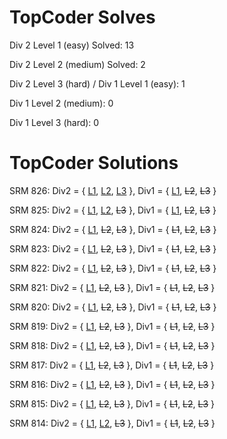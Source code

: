 # TopCoder Solves

Div 2 Level 1 (easy) Solved: 13

Div 2 Level 2 (medium) Solved: 2

Div 2 Level 3 (hard) / Div 1 Level 1 (easy): 1

Div 1 Level 2 (medium): 0

Div 1 Level 3 (hard): 0

# TopCoder Solutions

SRM 826: Div2 = { [L1](/SRM%20826/GetGas.cpp), [L2](/SRM%20826/VisitPoints.cpp), [L3](/SRM%20826/TwoFairDice.cpp) }, 
         Div1 = { [L1](/SRM%20826/TwoFairDice.cpp), ~~L2~~, ~~L3~~ }
         
SRM 825: Div2 = { [L1](/SRM%20825/FindBob.cpp), [L2](/SRM%20825/OptimalMemoryGame.cpp), ~~L3~~ }, 
         Div1 = { [L1](/SRM%20825/OptimalMemoryGame.cpp), ~~L2~~, ~~L3~~ }
         
SRM 824: Div2 = { [L1](/SRM%20824/SubtractionGenerator.cpp), ~~L2~~, ~~L3~~ }, 
         Div1 = { ~~L1~~, ~~L2~~, ~~L3~~ }
         
SRM 823: Div2 = { [L1](/SRM%20823/OxToTiger.cpp), ~~L2~~, ~~L3~~ }, 
         Div1 = { ~~L1~~, ~~L2~~, ~~L3~~ }

SRM 822: Div2 = { [L1](/SRM%20822/MakeItDivisible.cpp), ~~L2~~, ~~L3~~ }, 
         Div1 = { ~~L1~~, ~~L2~~, ~~L3~~ }
         
SRM 821: Div2 = { [L1](/SRM%20821/AssignPoints.cpp), ~~L2~~, ~~L3~~ }, 
         Div1 = { ~~L1~~, ~~L2~~, ~~L3~~ }
         
SRM 820: Div2 = { [L1](/SRM%20820/NailingABanner.cpp), ~~L2~~, ~~L3~~ }, 
         Div1 = { ~~L1~~, ~~L2~~, ~~L3~~ }
              
SRM 819: Div2 = { [L1](/SRM%20819/DecimalCoins.cpp), ~~L2~~, ~~L3~~ }, 
         Div1 = { ~~L1~~, ~~L2~~, ~~L3~~ }

SRM 818: Div2 = { [L1](/SRM%20818/GlobalWarmingCheck.cpp), ~~L2~~, ~~L3~~ }, 
         Div1 = { ~~L1~~, ~~L2~~, ~~L3~~ }

SRM 817: Div2 = { [L1](/SRM%20817/ShoppingStickers.cpp), ~~L2~~, ~~L3~~ }, 
         Div1 = { ~~L1~~, ~~L2~~, ~~L3~~ }
         
SRM 816: Div2 = { [L1](/SRM%20816/AirportCodes.cpp), ~~L2~~, ~~L3~~ }, 
         Div1 = { ~~L1~~, ~~L2~~, ~~L3~~ }
         
SRM 815: Div2 = { [L1](/SRM%20815/SunShroom.cpp), ~~L2~~, ~~L3~~ }, 
         Div1 = { ~~L1~~, ~~L2~~, ~~L3~~ }
         
SRM 814: Div2 = { [L1](/SRM%20814/StepHopJumpEasy.cpp), [L2](/SRM%20814/StepHopJumpMedium.cpp), ~~L3~~ }, 
         Div1 = { ~~L1~~, ~~L2~~, ~~L3~~ }
